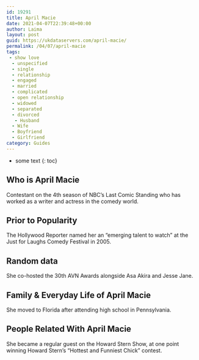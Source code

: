 ```yaml
---
id: 19291
title: April Macie
date: 2021-04-07T22:39:48+00:00
author: Laima
layout: post
guid: https://ukdataservers.com/april-macie/
permalink: /04/07/april-macie
tags:
 - show love
  - unspecified
  - single
  - relationship
  - engaged
  - married
  - complicated
  - open relationship
  - widowed
  - separated
  - divorced
   - Husband
  - Wife
  - Boyfriend
  - Girlfriend
category: Guides
---
```


* some text
{: toc}


## Who is April Macie
                  
                  
                  
Contestant on the 4th season of NBC&#8217;s Last Comic Standing who has worked as a writer and actress in the comedy world.
                  
              
            
              
            
                
                
                
## Prior to Popularity
                  
                  
                  
The Hollywood Reporter named her an &#8220;emerging talent to watch&#8221; at the Just for Laughs Comedy Festival in 2005.
                  
              
            
              
            
                
                
                
## Random data
                  
                  
                  
She co-hosted the 30th AVN Awards alongside Asa Akira and Jesse Jane.
                  
              
            
              
            
                
                
                
## Family & Everyday Life of April Macie
                  
                  
                  
She moved to Florida after attending high school in Pennsylvania.
                  
              
            
              
            
                
                
                
## People Related With April Macie
                  
                  
                  
She became a regular guest on the Howard Stern Show, at one point winning Howard Stern&#8217;s &#8220;Hottest and Funniest Chick&#8221; contest.
                  
              
            
              
            
                
              
            
              
              
            
            
              
            
          
          
          
